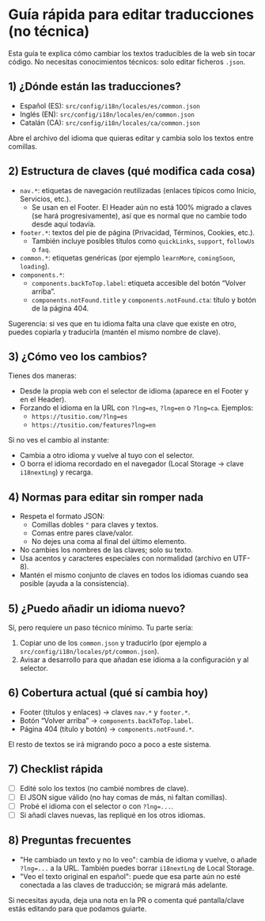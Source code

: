 # Guía rápida para editar traducciones (no técnica)

Esta guía te explica cómo cambiar los textos traducibles de la web sin tocar código. No necesitas conocimientos técnicos: solo editar ficheros `.json`.

## 1) ¿Dónde están las traducciones?

- Español (ES): `src/config/i18n/locales/es/common.json`
- Inglés (EN): `src/config/i18n/locales/en/common.json`
- Catalán (CA): `src/config/i18n/locales/ca/common.json`

Abre el archivo del idioma que quieras editar y cambia solo los textos entre comillas.

## 2) Estructura de claves (qué modifica cada cosa)

- `nav.*`: etiquetas de navegación reutilizadas (enlaces típicos como Inicio, Servicios, etc.).
  - Se usan en el Footer. El Header aún no está 100% migrado a claves (se hará progresivamente), así que es normal que no cambie todo desde aquí todavía.
- `footer.*`: textos del pie de página (Privacidad, Términos, Cookies, etc.).
  - También incluye posibles títulos como `quickLinks`, `support`, `followUs` o `faq`.
- `common.*`: etiquetas genéricas (por ejemplo `learnMore`, `comingSoon`, `loading`).
- `components.*`:
  - `components.backToTop.label`: etiqueta accesible del botón “Volver arriba”.
  - `components.notFound.title` y `components.notFound.cta`: título y botón de la página 404.

Sugerencia: si ves que en tu idioma falta una clave que existe en otro, puedes copiarla y traducirla (mantén el mismo nombre de clave).

## 3) ¿Cómo veo los cambios?

Tienes dos maneras:

- Desde la propia web con el selector de idioma (aparece en el Footer y en el Header).
- Forzando el idioma en la URL con `?lng=es`, `?lng=en` o `?lng=ca`. Ejemplos:
  - `https://tusitio.com/?lng=es`
  - `https://tusitio.com/features?lng=en`

Si no ves el cambio al instante:

- Cambia a otro idioma y vuelve al tuyo con el selector.
- O borra el idioma recordado en el navegador (Local Storage → clave `i18nextLng`) y recarga.

## 4) Normas para editar sin romper nada

- Respeta el formato JSON:
  - Comillas dobles `"` para claves y textos.
  - Comas entre pares clave/valor.
  - No dejes una coma al final del último elemento.
- No cambies los nombres de las claves; solo su texto.
- Usa acentos y caracteres especiales con normalidad (archivo en UTF-8).
- Mantén el mismo conjunto de claves en todos los idiomas cuando sea posible (ayuda a la consistencia).

## 5) ¿Puedo añadir un idioma nuevo?

Sí, pero requiere un paso técnico mínimo. Tu parte sería:

1. Copiar uno de los `common.json` y traducirlo (por ejemplo a `src/config/i18n/locales/pt/common.json`).
2. Avisar a desarrollo para que añadan ese idioma a la configuración y al selector.

## 6) Cobertura actual (qué sí cambia hoy)

- Footer (títulos y enlaces) → claves `nav.*` y `footer.*`.
- Botón “Volver arriba” → `components.backToTop.label`.
- Página 404 (título y botón) → `components.notFound.*`.

El resto de textos se irá migrando poco a poco a este sistema.

## 7) Checklist rápida

- [ ] Edité solo los textos (no cambié nombres de clave).
- [ ] El JSON sigue válido (no hay comas de más, ni faltan comillas).
- [ ] Probé el idioma con el selector o con `?lng=...`.
- [ ] Si añadí claves nuevas, las repliqué en los otros idiomas.

## 8) Preguntas frecuentes

- "He cambiado un texto y no lo veo": cambia de idioma y vuelve, o añade `?lng=...` a la URL. También puedes borrar `i18nextLng` de Local Storage.
- "Veo el texto original en español": puede que esa parte aún no esté conectada a las claves de traducción; se migrará más adelante.

Si necesitas ayuda, deja una nota en la PR o comenta qué pantalla/clave estás editando para que podamos guiarte.
